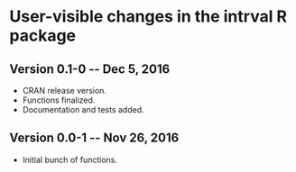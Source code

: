 # User-visible changes in the intrval R package

## Version 0.1-0 -- Dec 5, 2016

* CRAN release version.
* Functions finalized.
* Documentation and tests added.

## Version 0.0-1 -- Nov 26, 2016

* Initial bunch of functions.
